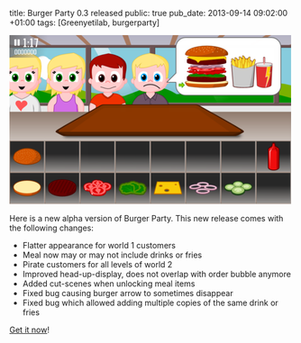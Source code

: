 title: Burger Party 0.3 released
public: true
pub_date: 2013-09-14 09:02:00 +01:00
tags: [Greenyetilab, burgerparty]


[![Flatter World 1](thumb-flat-level-1.png)](flat-level-1.png)

Here is a new alpha version of Burger Party. This new release comes with the following changes:

- Flatter appearance for world 1 customers
- Meal now may or may not include drinks or fries
- Pirate customers for all levels of world 2
- Improved head-up-display, does not overlap with order bubble anymore
- Added cut-scenes when unlocking meal items
- Fixed bug causing burger arrow to sometimes disappear
- Fixed bug which allowed adding multiple copies of the same drink or fries

[Get it now](/projects/burgerparty)!
